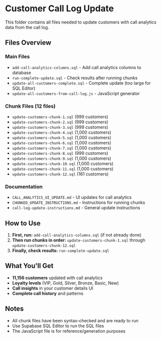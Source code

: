 # Customer Call Log Update

This folder contains all files needed to update customers with call analytics data from the call log.

## Files Overview

### Main Files
- `add-call-analytics-columns.sql` - Add call analytics columns to database
- `run-complete-update.sql` - Check results after running chunks
- `update-all-customers-complete.sql` - Complete update (too large for SQL Editor)
- `update-all-customers-from-call-log.js` - JavaScript generator

### Chunk Files (12 files)
- `update-customers-chunk-1.sql` (999 customers)
- `update-customers-chunk-2.sql` (999 customers)
- `update-customers-chunk-3.sql` (999 customers)
- `update-customers-chunk-4.sql` (1,000 customers)
- `update-customers-chunk-5.sql` (1,000 customers)
- `update-customers-chunk-6.sql` (1,000 customers)
- `update-customers-chunk-7.sql` (1,000 customers)
- `update-customers-chunk-8.sql` (999 customers)
- `update-customers-chunk-9.sql` (1,000 customers)
- `update-customers-chunk-10.sql` (1,000 customers)
- `update-customers-chunk-11.sql` (1,000 customers)
- `update-customers-chunk-12.sql` (161 customers)

### Documentation
- `CALL_ANALYTICS_UI_UPDATE.md` - UI updates for call analytics
- `CHUNKED_UPDATE_INSTRUCTIONS.md` - Instructions for running chunks
- `call-log-update-instructions.md` - General update instructions

## How to Use

1. **First, run:** `add-call-analytics-columns.sql` (if not already done)
2. **Then run chunks in order:** `update-customers-chunk-1.sql` through `update-customers-chunk-12.sql`
3. **Finally, check results:** `run-complete-update.sql`

## What You'll Get

- **11,156 customers** updated with call analytics
- **Loyalty levels** (VIP, Gold, Silver, Bronze, Basic, New)
- **Call insights** in your customer details UI
- **Complete call history** and patterns

## Notes

- All chunk files have been syntax-checked and are ready to run
- Use Supabase SQL Editor to run the SQL files
- The JavaScript file is for reference/generation purposes
